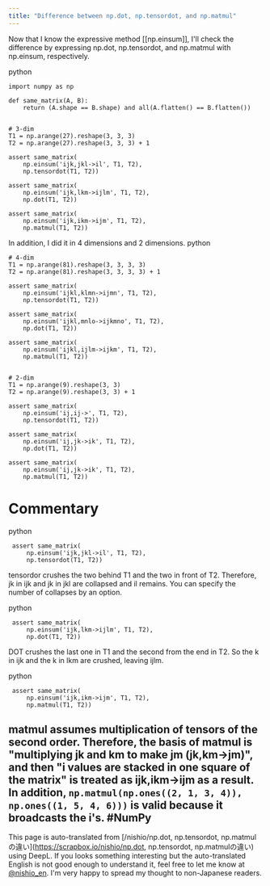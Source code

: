 ```yaml
---
title: "Difference between np.dot, np.tensordot, and np.matmul"
---
```


Now that I know the expressive method [[np.einsum]], I'll check the difference by expressing np.dot, np.tensordot, and np.matmul with np.einsum, respectively.


python

```
import numpy as np

def same_matrix(A, B):
    return (A.shape == B.shape) and all(A.flatten() == B.flatten())


# 3-dim
T1 = np.arange(27).reshape(3, 3, 3)
T2 = np.arange(27).reshape(3, 3, 3) + 1

assert same_matrix(
    np.einsum('ijk,jkl->il', T1, T2),
    np.tensordot(T1, T2))

assert same_matrix(
    np.einsum('ijk,lkm->ijlm', T1, T2),
    np.dot(T1, T2))

assert same_matrix(
    np.einsum('ijk,ikm->ijm', T1, T2),
    np.matmul(T1, T2))
```


In addition, I did it in 4 dimensions and 2 dimensions.
python

```
# 4-dim
T1 = np.arange(81).reshape(3, 3, 3, 3)
T2 = np.arange(81).reshape(3, 3, 3, 3) + 1

assert same_matrix(
    np.einsum('ijkl,klmn->ijmn', T1, T2),
    np.tensordot(T1, T2))

assert same_matrix(
    np.einsum('ijkl,mnlo->ijkmno', T1, T2),
    np.dot(T1, T2))

assert same_matrix(
    np.einsum('ijkl,ijlm->ijkm', T1, T2),
    np.matmul(T1, T2))


# 2-dim
T1 = np.arange(9).reshape(3, 3)
T2 = np.arange(9).reshape(3, 3) + 1

assert same_matrix(
    np.einsum('ij,ij->', T1, T2),
    np.tensordot(T1, T2))

assert same_matrix(
    np.einsum('ij,jk->ik', T1, T2),
    np.dot(T1, T2))

assert same_matrix(
    np.einsum('ij,jk->ik', T1, T2),
    np.matmul(T1, T2))
```



# Commentary

python

```
 assert same_matrix(
     np.einsum('ijk,jkl->il', T1, T2),
     np.tensordot(T1, T2))
```


tensordor crushes the two behind T1 and the two in front of T2. Therefore, jk in ijk and jk in jkl are collapsed and il remains. You can specify the number of collapses by an option.

python

```
 assert same_matrix(
     np.einsum('ijk,lkm->ijlm', T1, T2),
     np.dot(T1, T2))
```


DOT crushes the last one in T1 and the second from the end in T2. So the k in ijk and the k in lkm are crushed, leaving ijlm.

python

```
 assert same_matrix(
     np.einsum('ijk,ikm->ijm', T1, T2),
     np.matmul(T1, T2))
```


matmul assumes multiplication of tensors of the second order. Therefore, the basis of matmul is "multiplying jk and km to make jm (jk,km->jm)", and then "i values are stacked in one square of the matrix" is treated as ijk,ikm->ijm as a result. In addition, `np.matmul(np.ones((2, 1, 3, 4)), np.ones((1, 5, 4, 6)))` is valid because it broadcasts the i's.
#NumPy
---
This page is auto-translated from [/nishio/np.dot, np.tensordot, np.matmulの違い](https://scrapbox.io/nishio/np.dot, np.tensordot, np.matmulの違い) using DeepL. If you looks something interesting but the auto-translated English is not good enough to understand it, feel free to let me know at [@nishio_en](https://twitter.com/nishio_en). I'm very happy to spread my thought to non-Japanese readers.